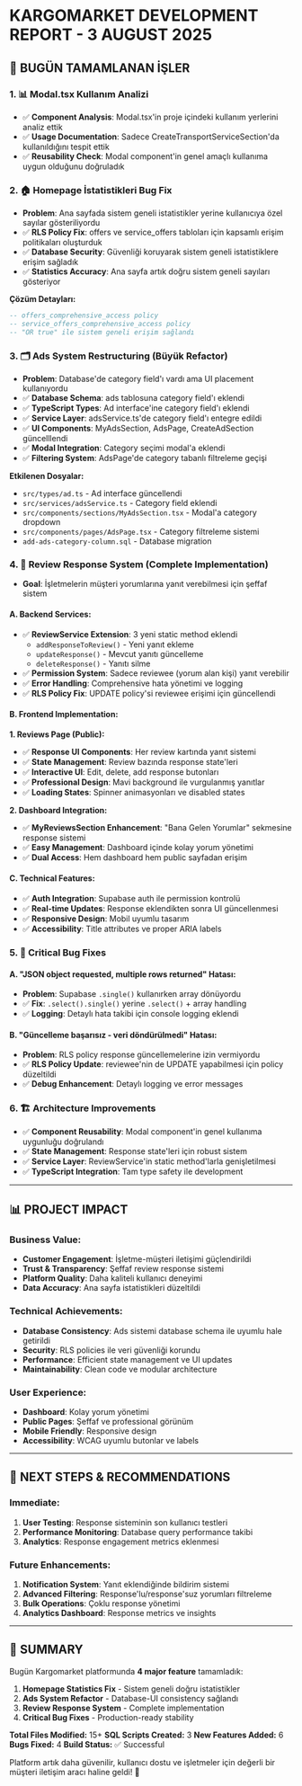 # KARGOMARKET DEVELOPMENT REPORT - 3 AUGUST 2025

## 🎯 BUGÜN TAMAMLANAN İŞLER

### 1. 📊 **Modal.tsx Kullanım Analizi**

- ✅ **Component Analysis**: Modal.tsx'in proje içindeki kullanım yerlerini analiz ettik
- ✅ **Usage Documentation**: Sadece CreateTransportServiceSection'da kullanıldığını tespit ettik
- ✅ **Reusability Check**: Modal component'in genel amaçlı kullanıma uygun olduğunu doğruladık

### 2. 🏠 **Homepage İstatistikleri Bug Fix**

- **Problem**: Ana sayfada sistem geneli istatistikler yerine kullanıcıya özel sayılar gösteriliyordu
- ✅ **RLS Policy Fix**: offers ve service_offers tabloları için kapsamlı erişim politikaları oluşturduk
- ✅ **Database Security**: Güvenliği koruyarak sistem geneli istatistiklere erişim sağladık
- ✅ **Statistics Accuracy**: Ana sayfa artık doğru sistem geneli sayıları gösteriyor

**Çözüm Detayları:**

```sql
-- offers_comprehensive_access policy
-- service_offers_comprehensive_access policy  
-- "OR true" ile sistem geneli erişim sağlandı
```

### 3. 🗂️ **Ads System Restructuring (Büyük Refactor)**

- **Problem**: Database'de category field'ı vardı ama UI placement kullanıyordu
- ✅ **Database Schema**: ads tablosuna category field'ı eklendi
- ✅ **TypeScript Types**: Ad interface'ine category field'ı eklendi
- ✅ **Service Layer**: adsService.ts'de category field'ı entegre edildi
- ✅ **UI Components**: MyAdsSection, AdsPage, CreateAdSection güncelllendi
- ✅ **Modal Integration**: Category seçimi modal'a eklendi
- ✅ **Filtering System**: AdsPage'de category tabanlı filtreleme geçişi

**Etkilenen Dosyalar:**

- `src/types/ad.ts` - Ad interface güncellendi
- `src/services/adsService.ts` - Category field eklendi
- `src/components/sections/MyAdsSection.tsx` - Modal'a category dropdown
- `src/components/pages/AdsPage.tsx` - Category filtreleme sistemi
- `add-ads-category-column.sql` - Database migration

### 4. 💬 **Review Response System (Complete Implementation)**

- **Goal**: İşletmelerin müşteri yorumlarına yanıt verebilmesi için şeffaf sistem

#### **A. Backend Services:**

- ✅ **ReviewService Extension**: 3 yeni static method eklendi
  - `addResponseToReview()` - Yeni yanıt ekleme
  - `updateResponse()` - Mevcut yanıtı güncelleme  
  - `deleteResponse()` - Yanıtı silme
- ✅ **Permission System**: Sadece reviewee (yorum alan kişi) yanıt verebilir
- ✅ **Error Handling**: Comprehensive hata yönetimi ve logging
- ✅ **RLS Policy Fix**: UPDATE policy'si reviewee erişimi için güncellendi

#### **B. Frontend Implementation:**

**1. Reviews Page (Public):**

- ✅ **Response UI Components**: Her review kartında yanıt sistemi
- ✅ **State Management**: Review bazında response state'leri
- ✅ **Interactive UI**: Edit, delete, add response butonları
- ✅ **Professional Design**: Mavi background ile vurgulanmış yanıtlar
- ✅ **Loading States**: Spinner animasyonları ve disabled states

**2. Dashboard Integration:**

- ✅ **MyReviewsSection Enhancement**: "Bana Gelen Yorumlar" sekmesine response sistemi
- ✅ **Easy Management**: Dashboard içinde kolay yorum yönetimi
- ✅ **Dual Access**: Hem dashboard hem public sayfadan erişim

#### **C. Technical Features:**

- ✅ **Auth Integration**: Supabase auth ile permission kontrolü
- ✅ **Real-time Updates**: Response eklendikten sonra UI güncellenmesi
- ✅ **Responsive Design**: Mobil uyumlu tasarım
- ✅ **Accessibility**: Title attributes ve proper ARIA labels

### 5. 🐛 **Critical Bug Fixes**

#### **A. "JSON object requested, multiple rows returned" Hatası:**

- **Problem**: Supabase `.single()` kullanırken array dönüyordu
- ✅ **Fix**: `.select().single()` yerine `.select()` + array handling
- ✅ **Logging**: Detaylı hata takibi için console logging eklendi

#### **B. "Güncelleme başarısız - veri döndürülmedi" Hatası:**

- **Problem**: RLS policy response güncellemelerine izin vermiyordu
- ✅ **RLS Policy Update**: reviewee'nin de UPDATE yapabilmesi için policy düzeltildi
- ✅ **Debug Enhancement**: Detaylı logging ve error messages

### 6. 🏗️ **Architecture Improvements**

- ✅ **Component Reusability**: Modal component'in genel kullanıma uygunluğu doğrulandı
- ✅ **State Management**: Response state'leri için robust sistem
- ✅ **Service Layer**: ReviewService'in static method'larla genişletilmesi
- ✅ **TypeScript Integration**: Tam type safety ile development

---

## 📊 **PROJECT IMPACT**

### **Business Value:**

- **Customer Engagement**: İşletme-müşteri iletişimi güçlendirildi
- **Trust & Transparency**: Şeffaf review response sistemi
- **Platform Quality**: Daha kaliteli kullanıcı deneyimi
- **Data Accuracy**: Ana sayfa istatistikleri düzeltildi

### **Technical Achievements:**

- **Database Consistency**: Ads sistemi database schema ile uyumlu hale getirildi
- **Security**: RLS policies ile veri güvenliği korundu
- **Performance**: Efficient state management ve UI updates
- **Maintainability**: Clean code ve modular architecture

### **User Experience:**

- **Dashboard**: Kolay yorum yönetimi
- **Public Pages**: Şeffaf ve professional görünüm
- **Mobile Friendly**: Responsive design
- **Accessibility**: WCAG uyumlu butonlar ve labels

---

## 🚀 **NEXT STEPS & RECOMMENDATIONS**

### **Immediate:**

1. **User Testing**: Response sisteminin son kullanıcı testleri
2. **Performance Monitoring**: Database query performance takibi
3. **Analytics**: Response engagement metrics eklenmesi

### **Future Enhancements:**

1. **Notification System**: Yanıt eklendiğinde bildirim sistemi
2. **Advanced Filtering**: Response'lu/response'suz yorumları filtreleme
3. **Bulk Operations**: Çoklu response yönetimi
4. **Analytics Dashboard**: Response metrics ve insights

---

## 🎊 **SUMMARY**

Bugün Kargomarket platformunda **4 major feature** tamamladık:

1. **Homepage Statistics Fix** - Sistem geneli doğru istatistikler
2. **Ads System Refactor** - Database-UI consistency sağlandı
3. **Review Response System** - Complete implementation
4. **Critical Bug Fixes** - Production-ready stability

**Total Files Modified:** 15+
**SQL Scripts Created:** 3
**New Features Added:** 6
**Bugs Fixed:** 4
**Build Status:** ✅ Successful

Platform artık daha güvenilir, kullanıcı dostu ve işletmeler için değerli bir müşteri iletişim aracı haline geldi! 🎯
